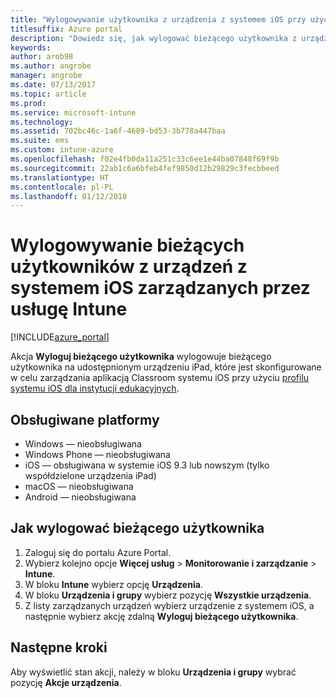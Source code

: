 ```yaml
---
title: "Wylogowywanie użytkownika z urządzenia z systemem iOS przy użyciu usługi Intune"
titlesuffix: Azure portal
description: "Dowiedz się, jak wylogować bieżącego użytkownika z urządzenia z systemem iOS przy użyciu usługi Intune."
keywords: 
author: arob98
ms.author: angrobe
manager: angrobe
ms.date: 07/13/2017
ms.topic: article
ms.prod: 
ms.service: microsoft-intune
ms.technology: 
ms.assetid: 702bc46c-1a6f-4689-bd53-3b778a447baa
ms.suite: ems
ms.custom: intune-azure
ms.openlocfilehash: f02e4fb0da11a251c33c6ee1e44ba07848f69f9b
ms.sourcegitcommit: 22ab1c6a6bfeb4fef9850d12b29829c3fecbbeed
ms.translationtype: HT
ms.contentlocale: pl-PL
ms.lasthandoff: 01/12/2018
---
```

# <a name="logout-the-current-user-on-intune-managed-ios-devices"></a>Wylogowywanie bieżących użytkowników z urządzeń z systemem iOS zarządzanych przez usługę Intune


[!INCLUDE[azure_portal](./includes/azure_portal.md)]


Akcja **Wyloguj bieżącego użytkownika** wylogowuje bieżącego użytkownika na udostępnionym urządzeniu iPad, które jest skonfigurowane w celu zarządzania aplikacją Classroom systemu iOS przy użyciu [profilu systemu iOS dla instytucji edukacyjnych](education-settings-configure-ios.md). 

## <a name="supported-platforms"></a>Obsługiwane platformy

- Windows — nieobsługiwana
- Windows Phone — nieobsługiwana
- iOS — obsługiwana w systemie iOS 9.3 lub nowszym (tylko współdzielone urządzenia iPad)
- macOS — nieobsługiwana
- Android — nieobsługiwana

## <a name="how-to-logout-the-current-user"></a>Jak wylogować bieżącego użytkownika

1.  Zaloguj się do portalu Azure Portal.
2.  Wybierz kolejno opcje **Więcej usług** > **Monitorowanie i zarządzanie** > **Intune**.
3.  W bloku **Intune** wybierz opcję **Urządzenia**.
4.  W bloku **Urządzenia i grupy** wybierz pozycję **Wszystkie urządzenia**.
5.  Z listy zarządzanych urządzeń wybierz urządzenie z systemem iOS, a następnie wybierz akcję zdalną **Wyloguj bieżącego użytkownika**.

## <a name="next-steps"></a>Następne kroki

Aby wyświetlić stan akcji, należy w bloku **Urządzenia i grupy** wybrać pozycję **Akcje urządzenia**.
